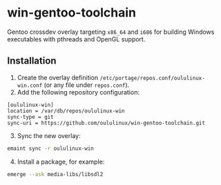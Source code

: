 # win-gentoo-toolchain

Gentoo crossdev overlay targeting `x86_64` and `i686` for building Windows executables with pthreads and OpenGL support.


## Installation

1. Create the overlay definition `/etc/portage/repos.conf/oululinux-win.conf` (or any file under `repos.conf`).
2. Add the following repository configuration:

```
[oululinux-win]
location = /var/db/repos/oululinux-win
sync-type = git
sync-uri = https://github.com/oululinux/win-gentoo-toolchain.git
```

3. Sync the new overlay:

```bash
emaint sync -r oululinux-win
```

4. Install a package, for example:

```bash
emerge --ask media-libs/libsdl2
```
